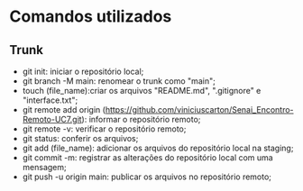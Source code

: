 # Comandos utilizados
## Trunk
* git init: iniciar o repositório local;
* git branch -M main: renomear o trunk como "main";
* touch (file_name):criar os arquivos "README.md", ".gitignore" e "interface.txt";
* git remote add origin (https://github.com/viniciuscarton/Senai_Encontro-Remoto-UC7.git): informar o repositório remoto;
* git remote -v: verificar o repositório remoto;
* git status: conferir os arquivos;
* git add (file_name): adicionar os arquivos do repositório local na staging;
* git commit -m: registrar as alterações do repositório local com uma mensagem;
* git push -u origin main: publicar os arquivos no repositório remoto;
